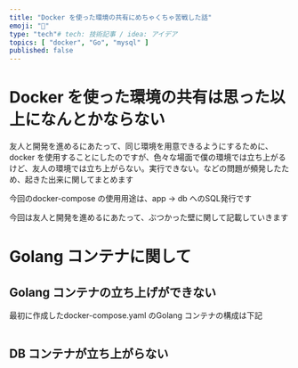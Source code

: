 ```yaml
---
title: "Docker を使った環境の共有にめちゃくちゃ苦戦した話"
emoji: "💭"
type: "tech"# tech: 技術記事 / idea: アイデア
topics: [ "docker", "Go", "mysql" ]
published: false
---
```


# Docker を使った環境の共有は思った以上になんとかならない
友人と開発を進めるにあたって、同じ環境を用意できるようにするために、docker を使用することにしたのですが、色々な場面で僕の環境では立ち上がるけど、友人の環境では立ち上がらない。実行できない。などの問題が頻発したため、起きた出来に関してまとめます

今回のdocker-compose の使用用途は、app → db へのSQL発行です

今回は友人と開発を進めるにあたって、ぶつかった壁に関して記載していきます
# Golang コンテナに関して
## Golang コンテナの立ち上げができない
最初に作成したdocker-compose.yaml のGolang コンテナの構成は下記
```dockerfile:docker-compose.yaml

```


## DB コンテナが立ち上がらない

## 